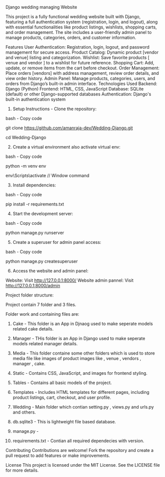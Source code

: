 Django wedding managing Website

This project is a fully functional wedding website built with Django, featuring a full authentication system (registration, login, and logout), along with essential functionalities like product listings, wishlists, shopping carts, and order management. The site includes a user-friendly admin panel to manage products, categories, orders, and customer information.

Features
User Authentication: Registration, login, logout, and password management for secure access.
Product Catalog: Dynamic product [vendor and venue] listing and categorization.
Wishlist: Save favorite products [ venue and vendor ] to a wishlist for future reference.
Shopping Cart: Add, update, or remove items from the cart before checkout.
Order Management: Place orders [vendors] with address management, review order details, and view order history.
Admin Panel: Manage products, categories, users, and orders from Django’s built-in admin interface.
Technologies Used
Backend: Django (Python)
Frontend: HTML, CSS, JavaScript
Database: SQLite (default) or other Django-supported databases
Authentication: Django's built-in authentication system

1. Setup Instructions - Clone the repository:

bash - Copy code

git clone https://github.com/amanraja-dev/Wedding-Django.git

cd Wedding-Django

2. Create a virtual environment also activate virtual env:

bash - Copy code

python -m venv env

env\Scripts\activate // Window command

3. Install dependencies: 

bash - Copy code

pip install -r requirements.txt

4. Start the development server:

bash - Copy code

python manage.py runserver

5. Create a superuser for admin panel access:

bash - Copy code

python manage.py createsuperuser

6. Access the website and admin panel:

Website: Visit  http://127.0.0.1:8000/
Website admin pannel: Visit  http://127.0.0.1:8000/admin


Project folder structure:

Project contain 7 folder and 3 files.

Folder work and containing files are:

1. Cake - This folder is an App in Djnaog used to make seperate models related cake details.
2. Manager - THis folder is an App in Django used to make seperate models related manager details.
3. Media - This folder containe some other folders which is used to store media file like images of product images like , venue , vendors , manager , cake.
4. Static - Contains CSS, JavaScript, and images for frontend styling.
5. Tables - Contains all basic models of the project.
6. Templates - Includes HTML templates for different pages, including product listings, cart, checkout, and user profile.
7. Wedding - Main folder which contian setting.py , views.py and urls.py and others.

8. db.sqlite3 - This is lightweight file based database.
9. manage.py - 
10. requirements.txt - Contian all required dependecies with version.

Contributing
Contributions are welcome! Fork the repository and create a pull request to add features or make improvements.

License
This project is licensed under the MIT License. See the LICENSE file for more details.

